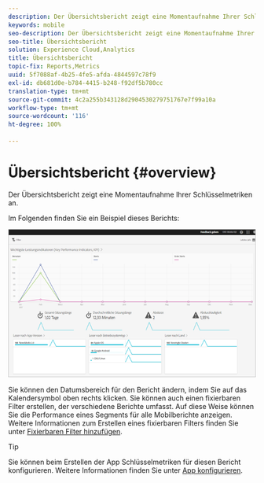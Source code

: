 ```yaml
---
description: Der Übersichtsbericht zeigt eine Momentaufnahme Ihrer Schlüsselmetriken an.
keywords: mobile
seo-description: Der Übersichtsbericht zeigt eine Momentaufnahme Ihrer Schlüsselmetriken an.
seo-title: Übersichtsbericht
solution: Experience Cloud,Analytics
title: Übersichtsbericht
topic-fix: Reports,Metrics
uuid: 5f7088af-4b25-4fe5-afda-4844597c78f9
exl-id: db681d0e-b784-4415-b248-f92df5b780cc
translation-type: tm+mt
source-git-commit: 4c2a255b343128d2904530279751767e7f99a10a
workflow-type: tm+mt
source-wordcount: '116'
ht-degree: 100%

---
```


# Übersichtsbericht {#overview}

Der Übersichtsbericht zeigt eine Momentaufnahme Ihrer Schlüsselmetriken an.

Im Folgenden finden Sie ein Beispiel dieses Berichts:

![](assets/report_usage_overview.png)

Sie können den Datumsbereich für den Bericht ändern, indem Sie auf das Kalendersymbol oben rechts klicken. Sie können auch einen fixierbaren Filter erstellen, der verschiedene Berichte umfasst. Auf diese Weise können Sie die Performance eines Segments für alle Mobilberichte anzeigen. Weitere Informationen zum Erstellen eines fixierbaren Filters finden Sie unter [Fixierbaren Filter hinzufügen](/help/using/usage/reports-customize/t-sticky-filter.md).

>[!TIP]
>
>Sie können beim Erstellen der App Schlüsselmetriken für diesen Bericht konfigurieren. Weitere Informationen finden Sie unter [App konfigurieren](/help/using/c-manage-app-settings/c-mob-confg-app/c-mob-confg-app.md).
